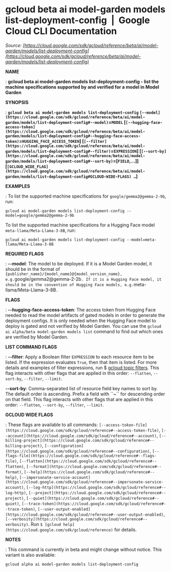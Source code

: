 # gcloud beta ai model-garden models list-deployment-config  |  Google Cloud CLI Documentation

*Source: [https://cloud.google.com/sdk/gcloud/reference/beta/ai/model-garden/models/list-deployment-config](https://cloud.google.com/sdk/gcloud/reference/beta/ai/model-garden/models/list-deployment-config)*

**NAME**

: **gcloud beta ai model-garden models list-deployment-config - list the machine specifications supported by and verified for a model in Model Garden**

**SYNOPSIS**

: **`gcloud beta ai model-garden models list-deployment-config` `[--model](https://cloud.google.com/sdk/gcloud/reference/beta/ai/model-garden/models/list-deployment-config#--model)`=`MODEL` [`[--hugging-face-access-token](https://cloud.google.com/sdk/gcloud/reference/beta/ai/model-garden/models/list-deployment-config#--hugging-face-access-token)`=`HUGGING_FACE_ACCESS_TOKEN`] [`[--filter](https://cloud.google.com/sdk/gcloud/reference/beta/ai/model-garden/models/list-deployment-config#--filter)`=`EXPRESSION`] [`[--sort-by](https://cloud.google.com/sdk/gcloud/reference/beta/ai/model-garden/models/list-deployment-config#--sort-by)`=[`FIELD`,…]] [`[GCLOUD_WIDE_FLAG](https://cloud.google.com/sdk/gcloud/reference/beta/ai/model-garden/models/list-deployment-config#GCLOUD-WIDE-FLAGS) …`]**

**EXAMPLES**

: To list the supported machine specifications for
`google/gemma2@gemma-2-9b`, run:

```
gcloud ai model-garden models list-deployment-config --model=google/gemma2@gemma-2-9b
```

To list the supported machine specifications for a Hugging Face model
`meta-llama/Meta-Llama-3-8B`, run:

```
gcloud ai model-garden models list-deployment-config --model=meta-llama/Meta-Llama-3-8B
```

**REQUIRED FLAGS**

: **--model**:
The model to be deployed. If it is a Model Garden model, it should be in the
format of `{publisher_name}/{model_name}@{model_version_name}, e.g.`google/gemma2@gemma-2-2b`. If it is a Hugging Face model, it should
be in the convention of Hugging Face models, e.g.`meta-llama/Meta-Llama-3-8B`.`

**FLAGS**

: **--hugging-face-access-token**:
The access token from Hugging Face needed to read the model artifacts of gated
models in order to generate the deployment configs. It is only needed when the
Hugging Face model to deploy is gated and not verified by Model Garden. You can
use the `gcloud ai alpha/beta model-garden models list` command to
find out which ones are verified by Model Garden.

**LIST COMMAND FLAGS**

: **--filter**:
Apply a Boolean filter `EXPRESSION` to each resource item
to be listed. If the expression evaluates `True`, then that item is
listed. For more details and examples of filter expressions, run $ [gcloud topic filters](https://cloud.google.com/sdk/gcloud/reference/topic/filters). This flag
interacts with other flags that are applied in this order:
`--flatten`, `--sort-by`, `--filter`,
`--limit`.

**--sort-by**:
Comma-separated list of resource field key names to sort by. The default order
is ascending. Prefix a field with ``~´´ for descending order on that
field. This flag interacts with other flags that are applied in this order:
`--flatten`, `--sort-by`, `--filter`,
`--limit`.

**GCLOUD WIDE FLAGS**

: These flags are available to all commands: `[--access-token-file](https://cloud.google.com/sdk/gcloud/reference#--access-token-file)`,
`[--account](https://cloud.google.com/sdk/gcloud/reference#--account)`, `[--billing-project](https://cloud.google.com/sdk/gcloud/reference#--billing-project)`,
`[--configuration](https://cloud.google.com/sdk/gcloud/reference#--configuration)`,
`[--flags-file](https://cloud.google.com/sdk/gcloud/reference#--flags-file)`,
`[--flatten](https://cloud.google.com/sdk/gcloud/reference#--flatten)`, `[--format](https://cloud.google.com/sdk/gcloud/reference#--format)`, `[--help](https://cloud.google.com/sdk/gcloud/reference#--help)`, `[--impersonate-service-account](https://cloud.google.com/sdk/gcloud/reference#--impersonate-service-account)`,
`[--log-http](https://cloud.google.com/sdk/gcloud/reference#--log-http)`,
`[--project](https://cloud.google.com/sdk/gcloud/reference#--project)`, `[--quiet](https://cloud.google.com/sdk/gcloud/reference#--quiet)`, `[--trace-token](https://cloud.google.com/sdk/gcloud/reference#--trace-token)`, `[--user-output-enabled](https://cloud.google.com/sdk/gcloud/reference#--user-output-enabled)`,
`[--verbosity](https://cloud.google.com/sdk/gcloud/reference#--verbosity)`.
Run `$ [gcloud help](https://cloud.google.com/sdk/gcloud/reference)` for details.

**NOTES**

: This command is currently in beta and might change without notice. This variant
is also available:

```
gcloud alpha ai model-garden models list-deployment-config
```